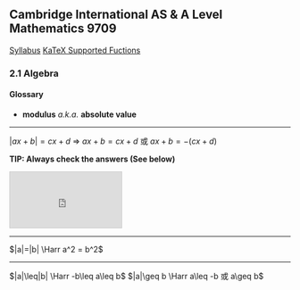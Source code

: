 Cambridge International AS & A Level
Mathematics 9709
-
[Syllabus](https://www.cambridgeinternational.org/Images/415060-2020-2022-syllabus.pdf)
[KaTeX Supported Fuctions](https://katex.org/docs/supported.html)

### 2.1 Algebra
#### Glossary
- **modulus** *a.k.a.* **absolute value**

----
$|ax+b|=cx+d$
=> $ax+b=cx+d$ 或 $ax+b=-(cx+d)$

**TIP: Always check the answers (See below)**
<iframe src="https://www.desmos.com/calculator/7nygjaejx0?embed" width="200px" height="100px" style="border: 1px solid #ccc" frameborder=0></iframe>

---
$|a|=|b| \Harr a^2 = b^2$

---
$|a|\leq|b| \Harr -b\leq a\leq b$
$|a|\geq b \Harr a\leq -b 或 a\geq b$
<!--stackedit_data:
eyJoaXN0b3J5IjpbNTA2Mjk0MzYzLDEzNjk0NzMyOTYsMTU5MT
YzODkwNV19
-->
